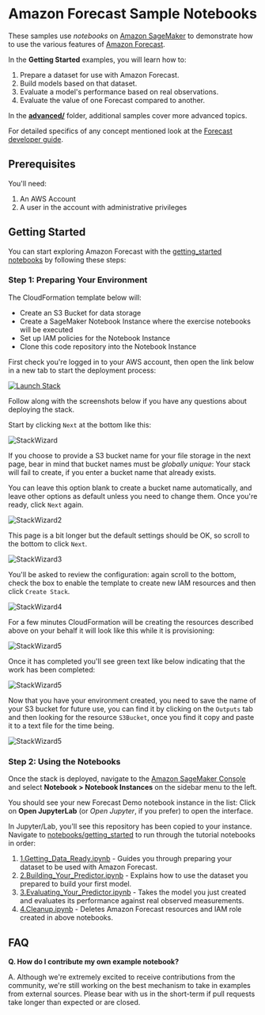# Amazon Forecast Sample Notebooks

These samples use *notebooks* on [Amazon SageMaker](https://docs.aws.amazon.com/sagemaker/latest/dg/nbi.html) to demonstrate how to use the various features of [Amazon Forecast](https://aws.amazon.com/forecast/).

In the **Getting Started** examples, you will learn how to:

1. Prepare a dataset for use with Amazon Forecast.
1. Build models based on that dataset.
1. Evaluate a model's performance based on real observations.
1. Evaluate the value of one Forecast compared to another.

In the [**advanced/**](advanced/) folder, additional samples cover more advanced topics.

For detailed specifics of any concept mentioned look at the [Forecast developer guide](https://docs.aws.amazon.com/forecast/latest/dg/what-is-forecast.html).

## Prerequisites

You'll need:

1. An AWS Account
1. A user in the account with administrative privileges

## Getting Started

You can start exploring Amazon Forecast with the [getting_started notebooks](getting_started/) by following these steps:

### Step 1: Preparing Your Environment

The CloudFormation template below will:

- Create an S3 Bucket for data storage
- Create a SageMaker Notebook Instance where the exercise notebooks will be executed
- Set up IAM policies for the Notebook Instance
- Clone this code repository into the Notebook Instance

First check you're logged in to your AWS account, then open the link below in a new tab to start the deployment process:

[![Launch Stack](https://s3.amazonaws.com/cloudformation-examples/cloudformation-launch-stack.png)](https://console.aws.amazon.com/cloudformation/home#/stacks/new?stackName=ForecastDemo&templateURL=https://chriskingpartnershare.s3.amazonaws.com/ForecastDemo.yaml)

Follow along with the screenshots below if you have any questions about deploying the stack.

Start by clicking `Next` at the bottom like this:

![StackWizard](doc/images/img1.png)

If you choose to provide a S3 bucket name for your file storage in the next page, bear in mind that bucket names must be *globally unique*: Your stack will fail to create, if you enter a bucket name that already exists.

You can leave this option blank to create a bucket name automatically, and leave other options as default unless you need to change them. Once you're ready, click `Next` again.

![StackWizard2](doc/images/img2.png)

This page is a bit longer but the default settings should be OK, so scroll to the bottom to click `Next`.

![StackWizard3](doc/images/img4.png)

You'll be asked to review the configuration: again scroll to the bottom, check the box to enable the template to create new IAM resources and then click `Create Stack`.

![StackWizard4](doc/images/img5.png)

For a few minutes CloudFormation will be creating the resources described above on your behalf it will look like this while it is provisioning:

![StackWizard5](doc/images/img6.png)

Once it has completed you'll see green text like below indicating that the work has been completed:

![StackWizard5](doc/images/img7.png)

Now that you have your environment created, you need to save the name of your S3 bucket for future use, you can find it by clicking on the `Outputs` tab and then looking for the resource `S3Bucket`, once you find it copy and paste it to a text file for the time being.

![StackWizard5](doc/images/img8.png)


### Step 2: Using the Notebooks

Once the stack is deployed, navigate to the [Amazon SageMaker Console](https://console.aws.amazon.com/sagemaker/home?#/notebook-instances) and select **Notebook > Notebook Instances** on the sidebar menu to the left.

You should see your new Forecast Demo notebook instance in the list: Click on **Open JupyterLab** (or *Open Jupyter*, if you prefer) to open the interface.

In Jupyter/Lab, you'll see this repository has been copied to your instance. Navigate to [notebooks/getting_started](getting_started/) to run through the tutorial notebooks in order:

1. [1.Getting_Data_Ready.ipynb](getting_started/1.Getting_Data_Ready.ipynb) - Guides you through preparing your dataset to be used with Amazon Forecast.
1. [2.Building_Your_Predictor.ipynb](getting_started/2.Building_Your_Predictor.ipynb) - Explains how to use the dataset you prepared to build your first model.
1. [3.Evaluating_Your_Predictor.ipynb](getting_started/3.Evaluating_Your_Predictor.ipynb) - Takes the model you just created and evaluates its performance against real observed measurements.
1. [4.Cleanup.ipynb](getting_started/4.Cleanup.ipynb) - Deletes Amazon Forecast resources and IAM role created in above notebooks.


## FAQ

**Q. How do I contribute my own example notebook?**

A. Although we're extremely excited to receive contributions from the community, we're still working on the best mechanism to take in examples from external sources. Please bear with us in the short-term if pull requests take longer than expected or are closed.
 
